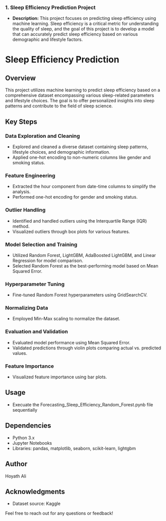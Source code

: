 
### 1.  Sleep Efficiency Prediction Project

- **Description:** This project focuses on predicting sleep efficiency using machine learning. Sleep efficiency is a critical metric for understanding the quality of sleep, and the goal of this project is to develop a model that can accurately predict sleep efficiency based on various demographic and lifestyle factors.
  
# Sleep Efficiency Prediction

## Overview

This project utilizes machine learning to predict sleep efficiency based on a comprehensive dataset encompassing various sleep-related parameters and lifestyle choices. The goal is to offer personalized insights into sleep patterns and contribute to the field of sleep science.

## Key Steps

### Data Exploration and Cleaning

- Explored and cleaned a diverse dataset containing sleep patterns, lifestyle choices, and demographic information.
- Applied one-hot encoding to non-numeric columns like gender and smoking status.

### Feature Engineering

- Extracted the hour component from date-time columns to simplify the analysis.
- Performed one-hot encoding for gender and smoking status.

### Outlier Handling

- Identified and handled outliers using the Interquartile Range (IQR) method.
- Visualized outliers through box plots for various features.

### Model Selection and Training

- Utilized Random Forest, LightGBM, AdaBoosted LightGBM, and Linear Regression for model comparison.
- Selected Random Forest as the best-performing model based on Mean Squared Error.

### Hyperparameter Tuning

- Fine-tuned Random Forest hyperparameters using GridSearchCV.

### Normalizing Data

- Employed Min-Max scaling to normalize the dataset.

### Evaluation and Validation

- Evaluated model performance using Mean Squared Error.
- Validated predictions through violin plots comparing actual vs. predicted values.

### Feature Importance

- Visualized feature importance using bar plots.

## Usage

- Execuate the Forecasting_Sleep_Efficiency_Random_Forest.pynb file sequentially

## Dependencies

- Python 3.x
- Jupyter Notebooks
- Libraries: pandas, matplotlib, seaborn, scikit-learn, lightgbm

## Author

Hoyath Ali

## Acknowledgments

- Dataset source: Kaggle

Feel free to reach out for any questions or feedback!


